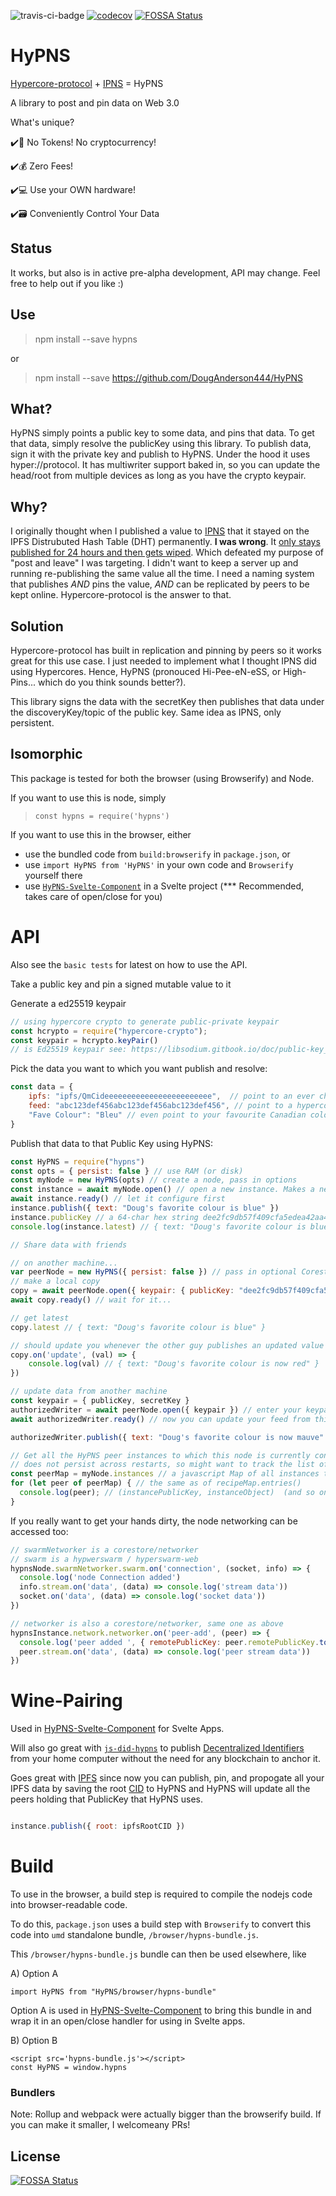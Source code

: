 ![travis-ci-badge](https://travis-ci.com/DougAnderson444/HyPNS.svg?branch=main)
[![codecov](https://codecov.io/gh/DougAnderson444/HyPNS/branch/main/graph/badge.svg?token=IQ3DGMTFKU)](https://codecov.io/gh/DougAnderson444/HyPNS)
[![FOSSA Status](https://app.fossa.com/api/projects/git%2Bgithub.com%2FDougAnderson444%2FHyPNS.svg?type=shield)](https://app.fossa.com/projects/git%2Bgithub.com%2FDougAnderson444%2FHyPNS?ref=badge_shield)

# HyPNS
[Hypercore-protocol](https://hypercore-protocol.org/) + [IPNS](https://docs.ipfs.io/concepts/ipns/) = HyPNS

A library to post and pin data on Web 3.0

What's unique?

✔️🥇 No Tokens! No cryptocurrency!

✔️💰 Zero Fees!  

✔️💻 Use your OWN hardware! 

✔️🗃️ Conveniently Control Your Data 

## Status

It works, but also is in active pre-alpha development, API may change. Feel free to help out if you like :)

## Use

> npm install --save hypns

or

> npm install --save https://github.com/DougAnderson444/HyPNS

## What?

HyPNS simply points a public key to some data, and pins that data. To get that data, simply resolve the publicKey using this library. To publish data, sign it with the private key and publish to HyPNS. Under the hood it uses hyper://protocol. It has multiwriter support baked in, so you can update the head/root from multiple devices as long as you have the crypto keypair.

## Why?

I originally thought when I published a value to [IPNS](https://docs.ipfs.io/concepts/ipns/) that it stayed on the IPFS Distrubuted Hash Table (DHT) permanently. **I was wrong**. It [only stays published for 24 hours and then gets wiped](https://discuss.ipfs.io/t/confusion-about-ipns/1414). Which defeated my purpose of "post and leave" I was targeting. I didn't want to keep a server up and running re-publishing the same value all the time. I need a naming system that publishes *AND* pins the value, *AND* can be replicated by peers to be kept online. Hypercore-protocol is the answer to that.

## Solution

Hypercore-protocol has built in replication and pinning by peers so it works great for this use case. I just needed to implement what I thought IPNS did using Hypercores. Hence, HyPNS (pronouced Hi-Pee-eN-eSS, or High-Pins... which do you think sounds better?).

This library signs the data with the secretKey then publishes that data under the discoveryKey/topic of the public key. Same idea as IPNS, only persistent.

## Isomorphic

This package is tested for both the browser (using Browserify) and Node. 

If you want to use this is node, simply 
> `const hypns = require('hypns')`

If you want to use this in the browser, either

- use the bundled code from `build:browserify` in `package.json`, or
- use  `import HyPNS from 'HyPNS'` in your own code and `Browserify` yourself there
- use [`HyPNS-Svelte-Component`](https://github.com/DougAnderson444/HyPNS-Svelte-Component) in a Svelte project (*** Recommended, takes care of open/close for you)

# API

Also see the `basic tests` for latest on how to use the API.

Take a public key and pin a signed mutable value to it

Generate a ed25519 keypair 
```js
// using hypercore crypto to generate public-private keypair
const hcrypto = require("hypercore-crypto");
const keypair = hcrypto.keyPair() 
// is Ed25519 keypair see: https://libsodium.gitbook.io/doc/public-key_cryptography/public-key_signatures
```

Pick the data you want to which you want publish and resolve:
```js
const data = {
    ipfs: "ipfs/QmCideeeeeeeeeeeeeeeeeeeeeeee",  // point to an ever changing ipfs root CID, just like IPNS
    feed: "abc123def456abc123def456abc123def456", // point to a hypercore feed if you like
    "Fave Colour": "Bleu" // even point to your favourite Canadian colour of the day
}
```

Publish that data to that Public Key using HyPNS:

```js
const HyPNS = require("hypns")
const opts = { persist: false } // use RAM (or disk)
const myNode = new HyPNS(opts) // create a node, pass in options
const instance = await myNode.open() // open a new instance. Makes a new keyPair for you if no options passed in
await instance.ready() // let it configure first 
instance.publish({ text: "Doug's favorite colour is blue" })
instance.publicKey // a 64-char hex string dee2fc9db57f409cfa5edea42aa40790f3c1b314e3630a04f25b75ad42b71835
console.log(instance.latest) // { text: "Doug's favorite colour is blue" }

// Share data with friends

// on another machine...
var peerNode = new HyPNS({ persist: false }) // pass in optional Corestore and networker
// make a local copy
copy = await peerNode.open({ keypair: { publicKey: "dee2fc9db57f409cfa5edea42aa40790f3c1b314e3630a04f25b75ad42b71835" } }) // enter friend's public key. No secretKey = Read Only for my copy
await copy.ready() // wait for it...

// get latest
copy.latest // { text: "Doug's favorite colour is blue" }

// should update you whenever the other guy publishes an updated value 
copy.on('update', (val) => {
    console.log(val) // { text: "Doug's favorite colour is now red" }
})

// update data from another machine
const keypair = { publicKey, secretKey }
authorizedWriter = await peerNode.open({ keypair }) // enter your keypair
await authorizedWriter.ready() // now you can update your feed from this machine too, since you opened this node including the secretKey

authorizedWriter.publish({ text: "Doug's favorite colour is now mauve" })

// Get all the HyPNS peer instances to which this node is currently connected
// does not persist across restarts, so might want to track the list of peers in a db
const peerMap = myNode.instances // a javascript Map of all instances this node is connected to
for (let peer of peerMap) { // the same as of recipeMap.entries()
  console.log(peer); // (instancePublicKey, instanceObject)  (and so on)
}


```

If you really want to get your hands dirty, the node networking can be accessed too:

```js
// swarmNetworker is a corestore/networker
// swarm is a hypwerswarm / hyperswarm-web 
hypnsNode.swarmNetworker.swarm.on('connection', (socket, info) => {
  console.log('node Connection added')
  info.stream.on('data', (data) => console.log('stream data'))
  socket.on('data', (data) => console.log('socket data'))
})

// networker is also a corestore/networker, same one as above
hypnsInstance.network.networker.on('peer-add', (peer) => {
  console.log('peer added ', { remotePublicKey: peer.remotePublicKey.toString('hex') })
  peer.stream.on('data', (data) => console.log('peer stream data'))
})
```

# Wine-Pairing

Used in [HyPNS-Svelte-Component](https://github.com/DougAnderson444/HyPNS-Svelte-Component) for Svelte Apps. 

Will also go great with [`js-did-hypns`](https://github.com/DougAnderson444/js-did-hypns) to publish [Decentralized Identifiers](https://www.w3.org/TR/did-core/Overview.html) from your home computer without the need for any blockchain to anchor it. 

Goes great with [IPFS](https://ipfs.io/) since now you can publish, pin, and propogate all your IPFS data by saving the root [CID](https://cid.ipfs.io/) to HyPNS and HyPNS will update all the peers holding that PublicKey that HyPNS uses.  

```js

instance.publish({ root: ipfsRootCID })

```
# Build

To use in the browser, a build step is required to compile the nodejs code into browser-readable code.

To do this, `package.json` uses a build step with `Browserify` to convert this code into `umd` standalone bundle, `/browser/hypns-bundle.js`.

This `/browser/hypns-bundle.js` bundle can then be used elsewhere, like

A) Option A
```
import HyPNS from "HyPNS/browser/hypns-bundle"
```

Option A is used in [HyPNS-Svelte-Component](https://github.com/DougAnderson444/HyPNS-Svelte-Component) to bring this bundle in and wrap it in an open/close handler for using in Svelte apps.

B) Option B
```
<script src='hypns-bundle.js'></script> 
const HyPNS = window.hypns
```

### Bundlers

Note: Rollup and webpack were actually bigger than the browserify build. If you can make it smaller, I welcomeany PRs!

## License
[![FOSSA Status](https://app.fossa.com/api/projects/git%2Bgithub.com%2FDougAnderson444%2FHyPNS.svg?type=large)](https://app.fossa.com/projects/git%2Bgithub.com%2FDougAnderson444%2FHyPNS?ref=badge_large)